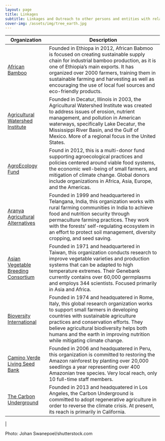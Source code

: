 ```yaml
---
layout: page
title: Linkages
subtitle: Linkages and Outreach to other persons and entities with related agendas to those of the Global Restoration Project
cover-img: /assets/img/tree_earth.jpg
---
```


| Organization | Description |
| ----------- | ----------- |
| [African Bamboo](https://www.african-bamboo.com/) | Founded in Ethiopa in 2012, African Babmoo is focused on creating sustainable supply chain for industrial bamboo production, as it is one of Ethiopia’s main exports. It has organized over 2000 farmers, training them in sustainable farming and harvesting as well as encouraging the use of local fuel sources and eco-friendly products.  |
| [Agricultural Watershed Institute](https://agwatershed.org/) | Founded in Decatur, Illinois in 2003, the Agricultural Watershed Institute was created to address issues of erosion, nutrient management, and pollution in American waterways, specifically Lake Decatur, the Mississippi River Basin, and the Gulf of Mexico. More of a regional focus in the United States.  |
| [AgroEcology Fund](https://www.agroecologyfund.org/) | Found in 2012, this is a multi-donor fund supporting agroecological practices and policies centered around viable food systems, the economic well-being of small farmers, and mitigation of climate change. Global donors include organizations in Africa, Asia, Europe, and the Americas. |
| [Aranya Agricultural Alternatives](https://permacultureindia.org/) | Founded in 1999 and headquartered in Telangana, India, this organization works with rural farming communities in India to achieve food and nutrition security through permaculture farming practices. They work with the forests’ self-regulating ecosystem in an effort to protect soil management, diversity cropping, and seed saving. |
| [Asian Vegetable Breeding Consortium](https://avrdc.org/) | Founded in 1971 and headquartered in Taiwan, this organization conducts research to improve vegetable varieties and production systems that can be adapted to high temperature extremes. Their Genebank currently contains over 60,000 germplasms and employs 344 scientists. Focused primarily in Asia and Africa. |
| [Bioversity International](https://www.bioversityinternational.org/) | Founded in 1974 and headquatered in Rome, Italy, this global research organization works to support small farmers in developing countries with sustainable agriculture practices and conservation efforts. They believe agricultural biodiversity helps both humans and the earth in improving nutrition while mitigating climate change. |
|[Camino Verde Living Seed Bank](https://caminoverde.org/) | Founded in 2006 and headquatered in Peru, this organization is committed to restoring the Amazon rainforest by planting over 20,000 seedlings a year representing over 400 Amazonian tree species. Very local reach, only 10 full-time staff members. |
|[The Carbon Underground](https://thecarbonunderground.org/) | Founded in 2013 and headquatered in Los Angeles, the Carbon Underground is committed to adopt regenerative agriculture in order to reverse the climate crisis. At present, its reach is primarily in California. |
|



Photo: Johan Swanepoel/shutterstock.com
